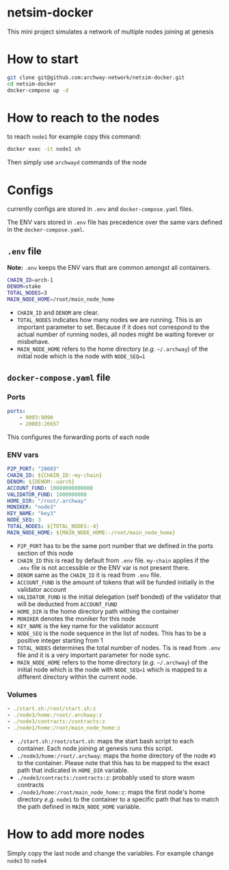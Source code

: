 # netsim-docker
This mini project simulates a network of multiple nodes joining at genesis


# How to start

```bash
git clone git@github.com:archway-network/netsim-docker.git
cd netsim-docker
docker-compose up -d
```

# How to reach to the nodes

to reach `node1` for example copy this command:

```bash
docker exec -it node1 sh
```

Then simply use `archwayd` commands of the node

# Configs
currently configs are stored in `.env` and `docker-compose.yaml` files.

The ENV vars stored in `.env` file has precedence over the same 
vars defined in the `docker-compose.yaml`.

## `.env` file
**Note:** `.env` keeps the ENV vars that are common amongst all containers.

```bash
CHAIN_ID=arch-1
DENOM=stake
TOTAL_NODES=3
MAIN_NODE_HOME=/root/main_node_home
```
* `CHAIN_ID` and `DENOM` are clear. 
* `TOTAL_NODES` indicates how many nodes we are running. This is an important parameter to set. Because if it does not correspond to the actual number of running nodes, all nodes might be waiting forever or misbehave.
* `MAIN_NODE_HOME` refers to the home directory (_e.g._ `~/.archway`) of the initial node which is the node with `NODE_SEQ=1`


## `docker-compose.yaml` file

### Ports
```yaml
ports:
    - 9093:9090
    - 20003:26657
```
This configures the forwarding ports of each node

### ENV vars

```yaml
P2P_PORT: "20003"
CHAIN_ID: ${CHAIN_ID:-my-chain}
DENOM: ${DENOM:-uarch}
ACCOUNT_FUND: 10000000000000
VALIDATOR_FUND: 1000000000
HOME_DIR: "/root/.archway"
MONIKER: "node3"
KEY_NAME: "key3"
NODE_SEQ: 3
TOTAL_NODES: ${TOTAL_NODES:-4}
MAIN_NODE_HOME: ${MAIN_NODE_HOME:-/root/main_node_home}
```

* `P2P_PORT` has to be the same port number that we defined in the ports section of this node
* `CHAIN_ID` this is read by default from `.env` file. `my-chain` applies if the `.env` file is not accessible or the ENV var is not present there.
* `DENOM` same as the `CHAIN_ID` it is read from `.env` file.
* `ACCOUNT_FUND` is the amount of tokens that will be funded initially in the validator account
* `VALIDATOR_FUND` is the initial delegation (self bonded) of the validator that will be deducted from `ACCOUNT_FUND`
* `HOME_DIR` is the home directory path withing the container
* `MONIKER` denotes the moniker for this node
* `KEY_NAME` is the key name for the validator account
* `NODE_SEQ` is the node sequence in the list of nodes. This has to be a positive integer starting from 1
* `TOTAL_NODES` determines the total number of nodes. Tis is read from `.env` file and it is a very important parameter for node sync.
* `MAIN_NODE_HOME` refers to the home directory (_e.g._ `~/.archway`) of the initial node which is the node with `NODE_SEQ=1` which is mapped to a different directory within the current node.

### Volumes

```yaml    
- ./start.sh:/root/start.sh:z
- ./node3/home:/root/.archway:z
- ./node3/contracts:/contracts:z
- ./node1/home:/root/main_node_home:z
```

* `./start.sh:/root/start.sh`: maps the start bash script to each container. Each node joining at genesis runs this script.
* `./node3/home:/root/.archway`: maps the home directory of the node `#3` to the container. Please note that this has to be mapped to the exact path that indicated in `HOME_DIR` variable.
* `./node3/contracts:/contracts:z`: probably used to store wasm contracts
* `./node1/home:/root/main_node_home:z`: maps the first node's home directory _e.g._ `node1` to the container to a specific path that has to match the path defined in `MAIN_NODE_HOME` variable.


# How to add more nodes

Simply copy the last node and change the variables. For example change `node3` to `node4`